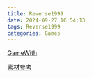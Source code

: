 ```yaml
---
title: Reverse1999
date: 2024-09-27 16:54:13
tags: Reverse1999
categories: Games
---
```


[GameWith](https://gamewith.jp/reverse1999/)

[素材参考](https://reverse1999.wikiru.jp/?%E7%B4%A0%E6%9D%90%E5%91%A8%E5%9B%9E%E3%81%AE%E3%82%AA%E3%82%B9%E3%82%B9%E3%83%A1%E5%A0%B4%E6%89%80)
